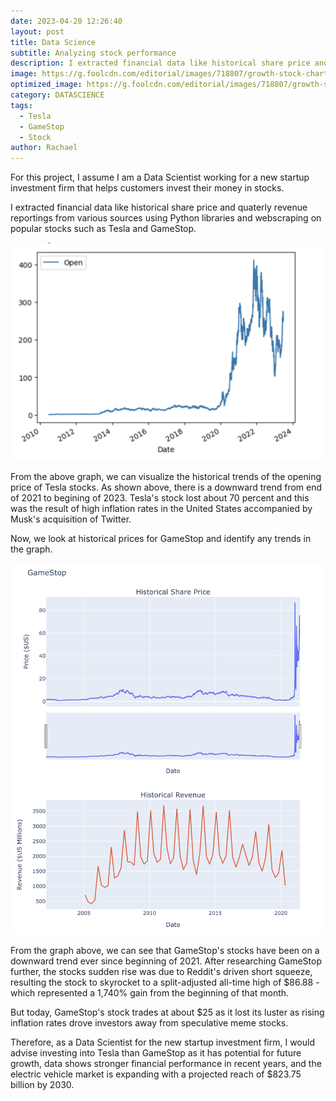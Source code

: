 ```yaml
---
date: 2023-04-20 12:26:40
layout: post
title: Data Science
subtitle: Analyzing stock performance 
description: I extracted financial data like historical share price and quarterly revenue reportings from various sources using Python libraries and webscraping on popular stocks
image: https://g.foolcdn.com/editorial/images/718807/growth-stock-chart.jpg
optimized_image: https://g.foolcdn.com/editorial/images/718807/growth-stock-cahrt.jpg
category: DATASCIENCE
tags:
  - Tesla
  - GameStop
  - Stock
author: Rachael
---
```


For this project, I assume I am a Data Scientist working for a new startup investment firm that helps customers invest their money in stocks. 

I extracted financial data like historical share price and quaterly revenue reportings from various sources using Python libraries and webscraping on popular stocks such as Tesla and GameStop. 

![Graph](/assets/img/4.1.png "Graph")

From the above graph, we can visualize the historical trends of the opening price of Tesla stocks. As shown above, there is a downward trend from end of 2021 to begining of 2023. Tesla's stock lost about 70 percent and this was the result of high inflation rates in the United States accompanied by Musk's acquisition of Twitter. 

Now, we look at historical prices for GameStop and identify any trends in the graph. 

![Graph](/assets/img/4.2.png "Graph")

From the graph above, we can see that GameStop's stocks have been on a downward trend ever since beginning of 2021. After researching GameStop further, the stocks sudden rise was due to Reddit's driven short squeeze, resulting the stock to skyrocket to a split-adjusted all-time high of $86.88 - which represented a 1,740% gain from the beginning of that month. 

But today, GameStop's stock trades at about $25 as it lost its luster as rising inflation rates drove investors away from speculative meme stocks. 


Therefore, as a Data Scientist for the new startup investment firm, I would advise investing into Tesla than GameStop as it has potential for future growth, data shows stronger financial performance in recent years, and the electric vehicle market is expanding with a projected reach of $823.75 billion by 2030. 